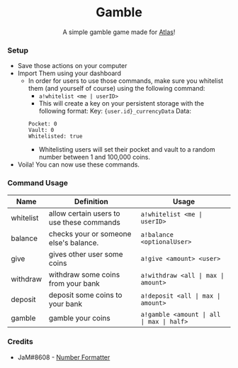 <div align=center>

# Gamble
A simple gamble game made for [Atlas](https://atlasbot.xyz)!

</div>

### Setup

* Save those actions on your computer
* Import Them using your dashboard
	* In order for users to use those commands, make sure you whitelist them (and yourself of course) using the following command:
		* `a!whitelist <me | userID>`
		* This will create a key on your persistent storage with the following format: 
		Key: `{user.id}_currencyData`
		Data: 
		```
		Pocket: 0
		Vault: 0
		Whitelisted: true
		```
		* Whitelisting users will set their pocket and vault to a random number between 1 and 100,000 coins.
* Voila! You can now use these commands.


### Command Usage
Name | Definition | Usage
--- | --- | ---
whitelist | allow certain users to use these commands | `a!whitelist <me \| userID>`
balance | checks your or someone else's balance. | `a!balance <optionalUser>`
give | gives other user some coins | `a!give <amount> <user>`
withdraw | withdraw some coins from your bank | `a!withdraw <all \| max \| amount>`
deposit | deposit some coins to your bank | `a!deposit <all \| max \| amount>`
gamble | gamble your coins | `a!gamble <amount \| all \| max \| half>`


### Credits
* JaM#8608 - [Number Formatter](https://github.com/atlasbot/community-actions/tree/master/Snippets/JaM3141-NumberFormatter)
